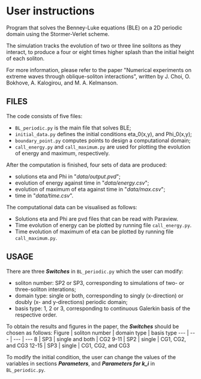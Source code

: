 # User instructions

Program that solves the Benney-Luke equations (BLE) on a 2D periodic domain using the Stormer-Verlet scheme.

The simulation tracks the evolution of two or three line solitons as they interact, 
to produce a four or eight times higher splash than the initial height of each soliton.

For more information, please refer to the paper "Numerical experiments on extreme waves through
oblique-soliton interactions", written by J. Choi, O. Bokhove, A. Kalogirou, and M. A. Kelmanson.


## FILES

The code consists of five files:
- `BL_periodic.py` is the main file that solves BLE;
- `initial_data.py` defines the initial conditions eta_0(x,y), and Phi_0(x,y);
- `boundary_point.py` computes points to design a computational domain;
- `call_energy.py` and `call_maximum.py` are used for plotting the evolution of energy and maximum, respectively.

After the computation is finished, four sets of data are produced:
- solutions eta and Phi in "*data/output.pvd*";
- evolution of energy against time in "*data/energy.csv*";
- evolution of maximum of eta against time in "*data/max.csv*";
- time in "*data/time.csv*".

The computational data can be visualised as follows:
- Solutions eta and Phi are pvd files that can be read with Paraview.
- Time evolution of energy can be plotted by running file `call_energy.py`.
- Time evolution of maximum of eta can be plotted by running file `call_maximum.py`.


## USAGE

There are three ***Switches*** in `BL_periodic.py` which the user can modify:
- soliton number: SP2 or SP3, corresponding to simulations of two- or three-soliton interations;
- domain type: single or both, corresponding to singly (x-direction) or doubly (x- and y-directions) periodic domain;
- basis type: 1, 2 or 3, corresponding to continuous Galerkin basis of the respective order.

To obtain the results and figures in the paper, the ***Switches*** should be chosen as follows:
Figure | soliton number | domain type | basis type
--- | ---           | ---         | ---
8 | SP3       | single and both         | CG2
9-11 | SP2       | single         | CG1, CG2, and CG3
12-15 | SP3       | single         | CG1, CG2, and CG3

To modify the initial condition, the user can change the values of the variables in sections ***Parameters***, and ***Parameters for k_i*** in `BL_periodic.py`.

